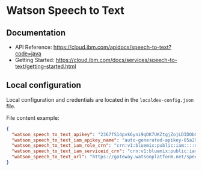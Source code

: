 # Watson Speech to Text


## Documentation

 * API Reference: https://cloud.ibm.com/apidocs/speech-to-text?code=java
 * Getting Started: https://cloud.ibm.com/docs/services/speech-to-text/getting-started.html

##  Local configuration
Local configuration and credentials are located in the `localdev-config.json` file.


File content example:
```json
{
  "watson_speech_to_text_apikey": "2367fS14pvk6yni9qDK7UKZtgjZojLDIDObGBmENRWAg",
  "watson_speech_to_text_iam_apikey_name": "auto-generated-apikey-85a29766-24b6-4a8c",
  "watson_speech_to_text_iam_role_crn": "crn:v1:bluemix:public:iam::::serviceRole:Writer",
  "watson_speech_to_text_iam_serviceid_crn": "crn:v1:bluemix:public:iam-identity::a/123123::serviceid:ServiceId-8c11b0ef-123-4571-84ac-3123412",
  "watson_speech_to_text_url": "https://gateway.watsonplatform.net/speech-to-text/api"
}
```
